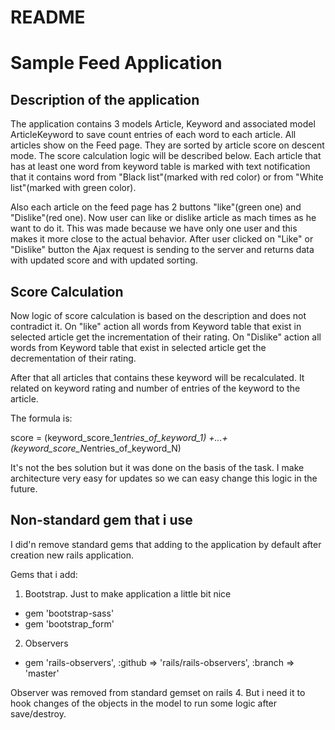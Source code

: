 # README

Sample Feed Application
================

Description of the application
----------

The application contains 3 models Article, Keyword and associated model ArticleKeyword
to save count entries of each word to each article. All articles show on the Feed page.
They are sorted by article score on descent mode. The score calculation logic will be described 
below. Each article that has at least one word from keyword table is marked with text notification
that it contains word from "Black list"(marked with red color) or from 
"White list"(marked with green color). 
 
Also each article on the feed page has 2 buttons "like"(green one) and "Dislike"(red one).
Now user can like or dislike article as mach times as he want to do it. This was made because
we have only one user and this makes it more close to the actual behavior. After user clicked on
"Like" or "Dislike" button the Ajax request is sending to the server and returns data with updated score 
and with updated sorting.

Score Calculation 
----------

Now logic of score calculation is based on the description and does not contradict it.
On "like" action all words from Keyword table that exist in selected article get the incrementation of their rating.
On "Dislike" action all words from Keyword table that exist in selected article get the decrementation of their rating.

After that all articles that contains these keyword will be recalculated. It related on keyword rating and 
number of entries of the keyword to the article.

The formula is: 

score = (keyword_score_1*entries_of_keyword_1) +...+ (keyword_score_N*entries_of_keyword_N)


It's not the bes solution but it was done on the basis of the task. I make architecture very easy for 
updates so we can easy change this logic in the future.

Non-standard gem that i use 
----------
I did'n remove standard gems that adding to the application by default after creation new rails application.

Gems that i add: 

1) Bootstrap. Just to make application a little bit nice
*  gem 'bootstrap-sass'
*  gem 'bootstrap_form'

2) Observers

* gem 'rails-observers', :github => 'rails/rails-observers', :branch => 'master'

Observer was removed from standard gemset on rails 4. But i need it to hook changes of the objects in the model
to run some logic after save/destroy.

